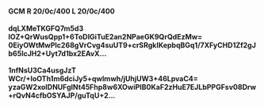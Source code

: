 #### GCM R 20/0c/400 L 20/0c/400
**dqLXMeTKGFQ7m5d3**<br/>**lOZ+QrWusQpp1+6ToDIGiTuE2an2NPaeGK9QrQdEzMw=**<br/>**0EiyOWtMwPlc268gVrCvg4suUT9+crSRgkIKepbqBGq1/7XFyCHD1Zf2gJb65lcJH2+Uyt7d1bx2EAvX...**<br/><br/>
**1nfNsU3Ca4usgJzT**<br/>**WCr/+IoOTh1m6dciJy5+qwImwh/jUhjUW3+46LpvaC4=**<br/>**yzaGW2xoIDNUFglNt45Fhp8w6XOwiPIB0KaF2zHuE7EJLbPPGFsv08Drw+rQvN4cfbOSYAJP/guTqU+2...**